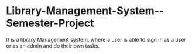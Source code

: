 # Library-Management-System--Semester-Project
It is a library Management system, where a user is able to sign in as a user or as an admin and do their own tasks.
